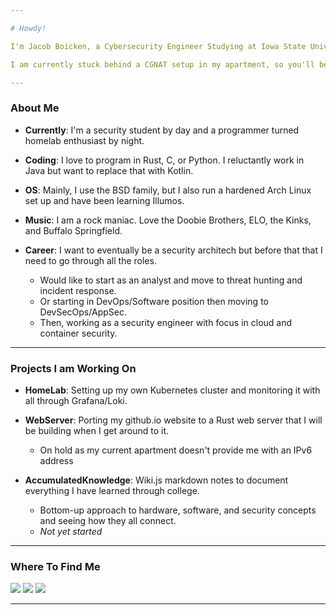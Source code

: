 ```yaml
---

# Howdy! 

I'm Jacob Boicken, a Cybersecurity Engineer Studying at Iowa State University. 

I am currently stuck behind a CGNAT setup in my apartment, so you'll be having a hard time reaching me. 

---
```


### About Me
- **Currently**: I'm a security student by day and a programmer turned homelab enthusiast by night.

- **Coding**: I love to program in Rust, C, or Python. I reluctantly work in Java but want to replace that with Kotlin.

- **OS**: Mainly, I use the BSD family, but I also run a hardened Arch Linux set up and have been learning Illumos. 

- **Music**: I am a rock maniac. Love the Doobie Brothers, ELO, the Kinks, and Buffalo Springfield.    

- **Career**: I want to eventually be a security architech but before that that I need to go through all the roles.
    - Would like to start as an analyst and move to threat hunting and incident response.  
    - Or starting in DevOps/Software position then moving to DevSecOps/AppSec.
    - Then, working as a security engineer with focus in cloud and container security.
---

### Projects I am Working On
- **HomeLab**: Setting up my own Kubernetes cluster and monitoring it with all through Grafana/Loki.

- **WebServer**: Porting my github.io website to a Rust web server that I will be building when I get around to it.
    - On hold as my current apartment doesn't provide me with an IPv6 address

- **AccumulatedKnowledge**: Wiki.js markdown notes to document everything I have learned through college.
    - Bottom-up approach to hardware, software, and security concepts and seeing how they all connect. 
    - *Not yet started*

---

### Where To Find Me
<div>
  
  [<img src="https://img.shields.io/badge/GitHub-%2312100E.svg?&style=for-the-badge&logo=Github&logoColor=white&color=222222" />][github]
  [<img src="https://img.shields.io/badge/linkedin-%230077B5.svg?&style=for-the-badge&logo=linkedin&logoColor=white" />][linkedin]
  [<img src="https://img.shields.io/badge/discord-7289da.svg?&style=for-the-badge&logo=discord&logoColor=white" />][discord]

</div>

---

<!-- Where to Find Me -->
[github]: https://github.com/p0l1t1c1an
[linkedin]: https://www.linkedin.com/in/jacob-boicken/
[discord]: https://discordapp.com/users/745105200523771924 

